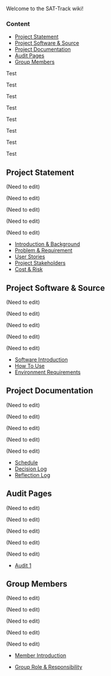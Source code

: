 Welcome to the SAT-Track wiki!

### Content

* [Project Statement](#1)
* [Project Software & Source](#2)
* [Project Documentation](#3)
* [Audit Pages](#4)
* [Group Members](#5)

Test
 
Test
 
Test
 
Test
 
Test
 
Test
 
Test
 
Test
 

## Project Statement <a id="1"></a>

(Need to edit)
 
(Need to edit)

(Need to edit)
 
(Need to edit)
 
(Need to edit)

* [Introduction & Background](https://github.com/SAT-Techlauncher/SAT-Track/wiki/Introduction-&-Background)
* [Problem & Requirement](https://github.com/SAT-Techlauncher/SAT-Track/wiki/Problem-&-Requirements)
* [User Stories](https://github.com/SAT-Techlauncher/SAT-Track/wiki/User-Stories)
* [Project Stakeholders](https://github.com/SAT-Techlauncher/SAT-Track/wiki/Project-Stakeholders)
* [Cost & Risk](https://github.com/SAT-Techlauncher/SAT-Track/wiki/Cost-&-Risk)

## Project Software & Source <a id="2"></a>

(Need to edit)

(Need to edit)

(Need to edit)
 
(Need to edit)
 
(Need to edit)

* [Software Introduction](https://github.com/SAT-Techlauncher/SAT-Track/wiki/Software-Introduction)
* [How To Use](https://github.com/SAT-Techlauncher/SAT-Track/wiki/How-To-Use)
* [Environment Requirements](https://github.com/SAT-Techlauncher/SAT-Track/wiki/Environment-Requirements)

## Project Documentation <a id="3"></a>

(Need to edit)

(Need to edit)

(Need to edit)
 
(Need to edit)

(Need to edit)

* [Schedule](https://github.com/SAT-Techlauncher/SAT-Track/wiki/Schedule)
* [Decision Log](https://github.com/SAT-Techlauncher/SAT-Track/wiki/Decision-Log)
* [Reflection Log](https://github.com/SAT-Techlauncher/SAT-Track/wiki/Reflection-Log)

## Audit Pages <a id="4"></a>

(Need to edit)

(Need to edit)
 
(Need to edit)

(Need to edit)
 
(Need to edit)

* [Audit 1](https://github.com/SAT-Techlauncher/SAT-Track/wiki/Audit-1)

## Group Members <a id="5"></a>

(Need to edit)

(Need to edit)
 
(Need to edit)

(Need to edit)
 
(Need to edit)

* [Member Introduction](https://github.com/SAT-Techlauncher/SAT-Track/wiki/Member-Introduction)

* [Group Role & Responsibility ](https://github.com/SAT-Techlauncher/SAT-Track/wiki/Group-Role-&-Responsibility)
